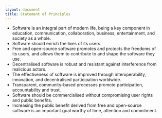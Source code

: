 ```yaml
---
layout: document
title: Statement of Principles
---
```


- Software is an integral part of modern life, being a key component in education, communication, collaboration, business, entertainment, and society as a whole.
- Software should enrich the lives of its users.
- Free and open-source software promotes and protects the freedoms of its users, and allows them to contribute to and shape the software they use.
- Decentralised software is robust and resistant against interference from malicious actors.
- The effectiveness of software is improved through interoperability, innovation, and decentralised participation worldwide.
- Transparent, community-based processes promote participation, accountability and trust.
- Software should be commercialised without compromising user rights and public benefits.
- Increasing the public benefit derived from free and open-source software is an important goal worthy of time, attention and commitment.
